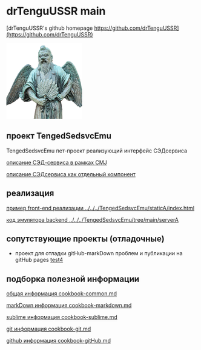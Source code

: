 # drTenguUSSR main

[drTenguUSSR's github homepage https://github.com/drTenguUSSR](https://github.com/drTenguUSSR)

![avatar](images/tengu-port.png)

## проект TengedSedsvcEmu

TengedSedsvcEmu пет-проект реализующий интерфейс СЭДсервиса

[описание СЭД-сервиса в рамках CMJ](https://sup.inttrust.ru:8446/prjdocs/master/specs/sedsvc/index.html)

[описание СЭДсервиса как отдельный компонент](https://sup.inttrust.ru:8446/prjdocs/sedsvc/master/specs/sedsvc/index.html)

## реализация

[пример front-end реализации ../../../TengedSedsvcEmu/staticA/index.html](../../../TengedSedsvcEmu/staticA/index.html)

[код эмулятора backend ../../../TengedSedsvcEmu/tree/main/serverA](../../../TengedSedsvcEmu/tree/main/serverA)

## сопутствующие проекты (отладочные)

- проект для отладки gitHub-markDown проблем
и публикации на gitHub pages
[test4](../../../test4)

## <a id="useful-info-links" /> подборка полезной информации

[общая информация cookbook-common.md](cookbook-common.md)

[markDown информация cookbook-markdown.md](cookbook-markdown.md)

[sublime информация cookbook-sublime.md](cookbook-sublime.md)

[git информация cookbook-git.md](cookbook-git.md)

[github информация cookbook-gitHub.md](cookbook-gitHub.md)
